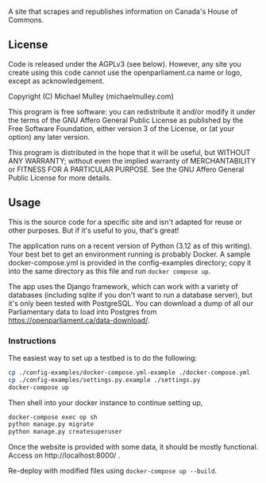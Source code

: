 A site that scrapes and republishes information on Canada's House of Commons.

## License

Code is released under the AGPLv3 (see below). However, any site you create
using this code cannot use the openparliament.ca name or logo, except as
acknowledgement.

Copyright (C) Michael Mulley (michaelmulley.com)

This program is free software: you can redistribute it and/or modify
it under the terms of the GNU Affero General Public License as
published by the Free Software Foundation, either version 3 of the
License, or (at your option) any later version.

This program is distributed in the hope that it will be useful,
but WITHOUT ANY WARRANTY; without even the implied warranty of
MERCHANTABILITY or FITNESS FOR A PARTICULAR PURPOSE.  See the
GNU Affero General Public License for more details.

## Usage

This is the source code for a specific site and isn't adapted for reuse or
other purposes. But if it's useful to you, that's great!

The application runs on a recent version of Python (3.12 as of this writing).
Your best bet to get an environment running is probably Docker. A sample
docker-compose.yml is provided in the config-examples directory; copy it into the
same directory as this file and run `docker compose up`.

The app uses the Django framework, which can work with a variety of databases
(including sqlite if you don't want to run a database server), but it's only been
tested with PostgreSQL. You can download a dump of all our Parliamentary data to
load into Postgres from <https://openparliament.ca/data-download/>.

### Instructions
The easiest way to set up a testbed is to do the following:
```sh
cp ./config-examples/docker-compose.yml-example ./docker-compose.yml
cp ./config-examples/settings.py.example ./settings.py
docker-compose up
```

Then shell into your docker instance to continue setting up,
```sh
docker-compose exec op sh
python manage.py migrate
python manage.py createsuperuser
```

Once the website is provided with some data, it should be mostly functional. Access on http://localhost:8000/ .

Re-deploy with modified files using `docker-compose up --build`.
